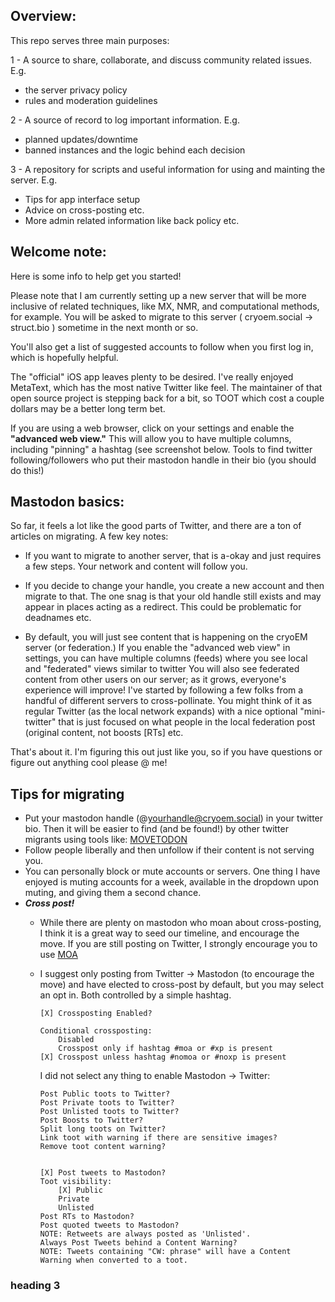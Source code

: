 ## Overview:

This repo serves three main purposes:

1 - A source to share, collaborate, and discuss community related issues. E.g.

  - the server privacy policy
  - rules and moderation guidelines

2 - A source of record to log important information. E.g.

  - planned updates/downtime
  - banned instances and the logic behind each decision
    
3 - A repository for scripts and useful information for using and mainting the server. E.g.

  - Tips for app interface setup
  - Advice on cross-posting etc.
  - More admin related information like back policy etc.

## Welcome note:

Here is some info to help get you started!

Please note that I am currently setting up a new server that will be more inclusive of related techniques, like MX, NMR, and computational methods, for example. You will be asked to migrate to this server ( cryoem.social -> struct.bio ) sometime in the next month or so. 

You'll also get a list of suggested accounts to follow when you first log in, which is hopefully helpful.


The "official" iOS app leaves plenty to be desired. I've really enjoyed MetaText, which has the most native Twitter like feel. The maintainer of that open source project is stepping back for a bit, so TOOT which cost a couple dollars may be a better long term bet. 

If you are using a web browser, click on your settings and enable the **"advanced web view."**
This will allow you to have multiple columns, including "pinning" a hashtag (see screenshot below.
Tools to find twitter following/followers who put their mastodon handle in their bio (you should do this!)

## Mastodon basics:

So far, it feels a lot like the good parts of Twitter, and there are a ton of articles on migrating. A few key notes:

- If you want to migrate to another server, that is a-okay and just requires a few steps. Your network and content will follow you.

- If you decide to change your handle, you create a new account and then migrate to that. The one snag is that your old handle still exists and may appear in places acting as a redirect. This could be problematic for deadnames etc.

- By default, you will just see content that is happening on the cryoEM server (or federation.) If you enable the "advanced web view" in settings, you can have multiple columns (feeds) where you see local and "federated" views similar to twitter
You will also see federated content from other users on our server; as it grows, everyone's experience will improve! I've started by following a few folks from a handful of different servers to cross-pollinate.
You might think of it as regular Twitter (as the local network expands) with a nice optional "mini-twitter" that is just focused on what people in the local federation post (original content, not boosts [RTs] etc.

That's about it. I'm figuring this out just like you, so if you have questions or figure out anything cool please @ me!


## Tips for migrating

- Put your mastodon handle (@yourhandle@cryoem.social) in your twitter bio. Then it will be easier to find (and be found!) by other twitter migrants using tools like: [MOVETODON](https://www.movetodon.org/)
- Follow people liberally and then unfollow if their content is not serving you.
- You can personally block or mute accounts or servers. One thing I have enjoyed is muting accounts for a week, available in the dropdown upon muting, and giving them a second chance.
- ***Cross post!***
  - While there are plenty on mastodon who moan about cross-posting, I think it is a great way to seed our timeline, and encourage the move. If you are still posting on Twitter, I strongly encourage you to use [MOA](https://moa.party/)
  - I suggest only posting from Twitter -> Mastodon (to encourage the move) and have elected to cross-post by default, but you may select an opt in. Both controlled by a simple hashtag.

        [X] Crossposting Enabled?

        Conditional crossposting:
            Disabled
            Crosspost only if hashtag #moa or #xp is present
        [X] Crosspost unless hashtag #nomoa or #noxp is present

    I did not select any thing to enable Mastodon -> Twitter:

        Post Public toots to Twitter?
        Post Private toots to Twitter?
        Post Unlisted toots to Twitter?
        Post Boosts to Twitter?
        Split long toots on Twitter?
        Link toot with warning if there are sensitive images?
        Remove toot content warning?

    
        [X] Post tweets to Mastodon?
        Toot visibility:
            [X] Public
            Private
            Unlisted
        Post RTs to Mastodon?
        Post quoted tweets to Mastodon?
        NOTE: Retweets are always posted as 'Unlisted'.
        Always Post Tweets behind a Content Warning?
        NOTE: Tweets containing "CW: phrase" will have a Content Warning when converted to a toot.


### heading 3
